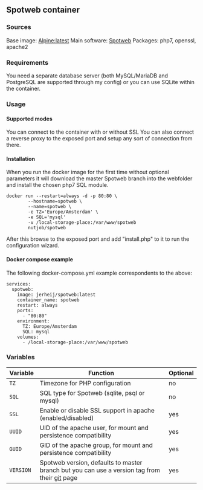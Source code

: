## Spotweb container

### Sources
Base image: [Alpine:latest](https://hub.docker.com/_/alpine/)
Main software: [Spotweb](https://github.com/spotweb/spotweb)
Packages: php7, openssl, apache2


### Requirements
You need a separate database server (both MySQL/MariaDB and PostgreSQL are supported through my config) or you can use SQLite within the container.

### Usage

#### Supported modes
You can connect to the container with or without SSL You can also connect a reverse proxy to the exposed port and setup any sort of connection from there.

#### Installation
When you run the docker image for the first time without optional parameters it will download the master Spotweb branch into the webfolder and install the chosen php7 SQL module.
```
docker run --restart=always -d -p 80:80 \
		--hostname=spotweb \
		--name=spotweb \
		-e TZ='Europe/Amsterdam' \
		-e SQL='mysql'
		-v /local-storage-place:/var/www/spotweb
		nutjob/spotweb
```
After this browse to the exposed port and add "install.php" to it to run the configuration wizard.

#### Docker compose example
The following docker-compose.yml example correspondents to the above:
```
services:
  spotweb:
    image: jerheij/spotweb:latest
    container_name: spotweb
    restart: always
    ports:
      - "80:80"
    environment:
      TZ: Europe/Amsterdam
      SQL: mysql
    volumes:
      - /local-storage-place:/var/www/spotweb
```


### Variables
| Variable | Function | Optional |
| --- | --- | --- |
| `TZ` | Timezone for PHP configuration | no |
| `SQL`| SQL type for Spotweb (sqlite, psql or mysql) | no |
| `SSL`| Enable or disable SSL support in apache (enabled/disabled) | yes|
|`UUID`| UID of the apache user, for mount and persistence compatibility | yes |
|`GUID`| GID of the apache group, for mount and persistence compatibility| yes |
|`VERSION`| Spotweb version, defaults to master branch but you can use a version tag from their [git](https://github.com/spotweb/spotweb) page | yes |